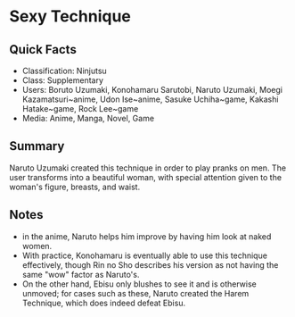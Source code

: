 # Sexy Technique

## Quick Facts
- Classification: Ninjutsu
- Class: Supplementary
- Users: Boruto Uzumaki, Konohamaru Sarutobi, Naruto Uzumaki, Moegi Kazamatsuri~anime, Udon Ise~anime, Sasuke Uchiha~game, Kakashi Hatake~game, Rock Lee~game
- Media: Anime, Manga, Novel, Game

## Summary
Naruto Uzumaki created this technique in order to play pranks on men. The user transforms into a beautiful woman, with special attention given to the woman's figure, breasts, and waist.

## Notes
- in the anime, Naruto helps him improve by having him look at naked women.
- With practice, Konohamaru is eventually able to use this technique effectively, though Rin no Sho describes his version as not having the same "wow" factor as Naruto's.
- On the other hand, Ebisu only blushes to see it and is otherwise unmoved; for cases such as these, Naruto created the Harem Technique, which does indeed defeat Ebisu.
